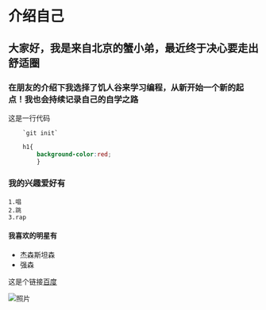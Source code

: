 # 介绍自己
## 大家好，我是来自北京的蟹小弟，最近终于决心要走出舒适圈
### 在朋友的介绍下我选择了饥人谷来学习编程，从新开始一个新的起点！我也会持续记录自己的自学之路
这是一行代码

        `git init` 

```css
    h1{
        background-color:red;
        }
```

### 我的兴趣爱好有
    1.唱
    2.跳
    3.rap

#### 我喜欢的明星有
* 杰森斯坦森
* 强森

这是个链接[百度](https://baidu.com)



![照片](https://s3.bmp.ovh/imgs/2022/03/9083694278a1d6bb.png)



